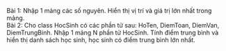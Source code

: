Bài 1: Nhập 1 mảng các số nguyên. Hiển thị vị trí và giá trị lớn nhất trong mảng.<br>
Bài 2: Cho class HocSinh có các phần tử sau: HoTen, DiemToan, DiemVan, DiemTrungBinh. Nhập 1 mảng N phần tử HocSinh. Tính điểm trung bình và hiển thị danh sách học sinh, học sinh có điểm trung bình lớn nhất.
